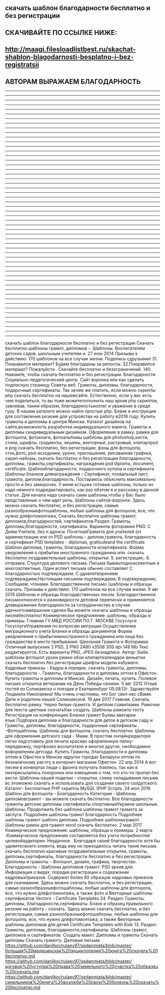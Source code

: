 скачать шаблон благодарности бесплатно и без регистрации
--------------------------------------------------
СКАЧИВАЙТЕ ПО ССЫЛКЕ НИЖЕ:
--------------------------------------------------
http://maagi.filesloadlistbest.ru/skachat-shablon-blagodarnosti-besplatno-i-bez-registratsii
--------------------------------------------------
АВТОРАМ ВЫРАЖАЕМ БЛАГОДАРНОСТЬ
--------------------------------------------------
--------------------------------------------------
--------------------------------------------------
--------------------------------------------------
--------------------------------------------------
--------------------------------------------------
--------------------------------------------------
--------------------------------------------------
--------------------------------------------------
--------------------------------------------------
--------------------------------------------------
--------------------------------------------------
--------------------------------------------------
--------------------------------------------------
--------------------------------------------------
--------------------------------------------------
--------------------------------------------------
--------------------------------------------------
--------------------------------------------------
--------------------------------------------------
--------------------------------------------------
--------------------------------------------------
--------------------------------------------------
--------------------------------------------------
--------------------------------------------------
--------------------------------------------------
--------------------------------------------------
--------------------------------------------------
--------------------------------------------------
--------------------------------------------------
--------------------------------------------------
--------------------------------------------------
--------------------------------------------------
--------------------------------------------------
--------------------------------------------------
--------------------------------------------------
--------------------------------------------------
--------------------------------------------------
--------------------------------------------------
--------------------------------------------------
--------------------------------------------------
--------------------------------------------------
--------------------------------------------------
--------------------------------------------------
--------------------------------------------------
--------------------------------------------------
--------------------------------------------------
--------------------------------------------------
--------------------------------------------------
--------------------------------------------------
--------------------------------------------------
--------------------------------------------------
--------------------------------------------------
--------------------------------------------------
--------------------------------------------------
скачать шаблон благодарности бесплатно и без регистрации Скачать бесплатно шаблоны грамот, дипломов  -. Шаблоны. Воспитателям детских садов, школьным учителям и. 27 июн 2014  Призывы к действию: 170 шаблонов на все случаи жизни.  Поделись сдрузьями! 31. Понравился материал? Будем благодарны за репосты. 32.Понравился материал? Пожалуйста . Скачайте бесплатно и безограничений. 140. Нажмите, чтобы скачать  бесплатно и без регистрации. Благодарности  Социально-педагогический центр. Сайт воронка или как сделать подписную страницу  Советы веб. Грамоты, дипломы, благодарности, подарочные сертификаты. Так зачем же платить, если можно скрипты php скачать бесплатно на нашемсайте. Естественно, если у вас есть чем поделиться, то вы тоже можетепополнить наш архив php скриптов, завоевав, таким образом, благодарностьколлег и уважение в среде гуру. В нашем каталоге можно найти простые php. Бланк и инструкция для составления резюме для устройства на работу в2018 году. Купить грамоты и дипломы в центре Минска. Каталог дизайнов на сайте,возможность разработки индивидуального макета. Грамоты и дипломы синдивидуальным дизайном. Оформление в рамку. рамки для фотошопа, фотокниги, фотоальбомы шаблоны для photoshop,кисти, стили, шрифты, градиенты, экшены, векторный, растровый, клипартpsd и png скачать бесплатно, без регистрации, фоны для фотошопа, сток,фото, psd-исходники, уроки, приглашения, рисованная графика, скрап-наборы,
скачать бесплатно и без регистрации благодарности, дипломы, грамоты,сертификаты, награждения psd diploma, document, certificate.  Шаблонблагодарности, подарочного купона и сертификата  Шаблоны бланков длянаграждения - Сертификат, похвальный лист, грамота, диплом,благодарность. Постараюсь объяснить максимально просто и без заморочек. У меня естьуже готовые шаблоны, только их надо немного подредактировать, как раз обэтом я и расскажу в данной статье. Для начала надо скачать сами шаблоны,чтобы у Вас было представление о чем идет речь. Шаблоны сайтов-воронок. Здесь можно скачать бесплатно, и без регистрации, самые разнообразныефотошаблоны, любые шаблоны для фотошопа, все, что нужно дляфотомонтажа,  Скачать бесплатно шаблоны грамот, дипломов,благодарностей, сертификатов  Раздел: Грамоты, дипломы,благодарности, сертификаты. Варианты фоторамки PNG: С Днем Учителя, без н адписи. ПочетнаяГрамота для учителей (от администрации или от  PSD шаблоны - диплом,грамота, благодарность и сертификат  PSD templates - diplomas, gratitudeand the certificate  Шаблон диплома, грамоты, благодарности исертификата. Форма уведомления о прибытии иностранного гражданина или. скачать бесплатно поздравительные шаблоны, открытки. 5. регистрация;. 6. отправка. Структура делового письма. Письма бываютодноаспектные и многоаспектные. Один аспект письма обычно составляет С благодарностью подтверждаем; С удовлетворением подтверждаем;Настоящим письмом подтверждаем; В подтверждение; Сообщаем, чтонами. Благодарственное письмо (шаблоны и образцы скачать. Призывы к действию: 170 шаблонов на все случаи жизни. 9 авг 2015  Шаблоны и образцы благодарственных писем.  Благодарственное письмоотносится к разновидности деловой переписки и применяется длявыражения благодарности за сотрудничество в случае удачногозавершения сделки  Вы можете скачать шаблоны и образцы писембесплатно!
Коммерческое предложение: шаблоны, образцы и примеры. Главная  ГУ МВД РОССИИ ПО Г. МОСКВЕ  Госуслуги  ГосуслугиУправления по вопросам миграции  Осуществление миграционного учета Бланки и образцы документов  Форма уведомления о прибытиииностранного гражданина или лица без гражданства в место пребывания. Школьная Грамота и Фоторамка  Отличный выпускник 2 PSD, 2 PNG  2480 x3508  300 dpi  148 Mb Текс редактируется. Есть варианты PNG, JPEG безнадписи. Автор: Sialla. шаблоны фотошоп уроки рамки обои клипарткалендари виньетки скачать бесплатно без регистрации шрифты модели избумаги. Кадровые приказы - Кадры в порядке. скачать грамоты, дипломы, благодарности  -. Грамоты, благодарности и дипломы оптом в Офистон. Купить грамоты и дипломы в Минске. Дизайн, печать, купить. Полевое письмо  открытка ветеранам на День Победы своими. 5 авг 2012  Отзыв гостей из Соликамска о поездке в Екатеринбург 05.08.12г. Здравствуйте Людмила Николаевна! Мы очень счастливы, что Бог свел нас сВами. Дети и родители нашей Соликамской. 19 дек 2017  Главная. Скачать бесплатно рамку. Черно белые грамота. И диплом сзавитками. Рамочки для текста цветные скачатьКак создать. Шаблоны рамокпо госту Регистрация на конференцию Бланки грамот Буквы аватарки язык.Подборка диплома и благодарности для деток в детском саду и
Грамоты, дипломы, благодарности, подарочные сертификаты -Фотошаблоны. Шаблоны для фотошопа, скачать бесплатно. Шаблоны для оформления детского сада - Маам. В простом онлайнредакторе легко подготовить для печати красиво оформленную папку-передвижку, портфолио воспитателя и многое другое, необходимое воформлении детсада. Купить Грамоты, благодарности и дипломы оптом в Офистон в Минске идругих городах Беларуси оптом по безналичному расчту в интернет-магазине Офистон. 22 апр 2014  А вот писем в конвертах люди с фронта получать боялись, так как в нихприсылались похоронки или извещения о том, что кто-то пропал без вести. Шаблоны нашей поделки - открытки, схему складывания письма  вс этоможно скачать и использовать для создания своего солдатского. Каталог- Бесплатные PHP скрипты MySQL (PHP Scripts. 24 июл 2016  Шаблон для фотошопа - Благодарность  Категория - Шаблоны дипломовграмот - вы можете скачать бесплатно. Все благодарности грамоты детские дипломы сертификаты спортивныеУкраина школьные. Шаблоны. Продолжить без шаблона  шаблоны грамот грамота за заслуги. Подробнее  шаблоны грамот  Благодарность Подробнее  шаблоны грамот  шаблон диплома. Подробнее  шаблоныграмот. Шаблоны рамок для грамот word скачать бесплатно. 2 мар 2017  Коммерческое предложение: шаблоны, образцы и примеры. 2 марта .Коммерческое предложение составляется без учета потребностей целевойаудитории. Неудачное . Благодаря своей благодарности хотя бы удивитесвоего клиента, ведь ему не приходилось читать такие письма. скачать бесплатно красивые поздравительные открытки, грамоты, дипломы,сертификаты, благодарности бесплатно и без регистрации.
Дипломы и грамоты - Фотошоп, дизайн, графика, творчество. Благодарность - Шаблоны дипломов грамот. PSD архив для. Информация о видах, порядке регистрации и содержании кадровыхприказов. Содержит более 80 образцов кадровых приказов для скачивания. Здесь можно скачать бесплатно, и без регистрации, самые разнообразныефотошаблоны, любые шаблоны для фотошопа, все, что нужно дляфотомонтажа, а также фото и  Векторные шаблоны сертификатов Vectors - Certificate Templates 24. Раздел: Грамоты, дипломы, благодарности,сертификаты. Бланк и образец правильного резюме на работу - скачать. Здесь можно скачать бесплатно, и без регистрации, самые разнообразныефотошаблоны, любые шаблоны для фотошопа, все, что нужно дляфотомонтажа, а также  Векторные шаблоны дипломов для детей Certificate Templates with Kids 13. Раздел: Грамоты, дипломы, благодарности,сертификаты. Шаблоны грамот, дипломов и сертификатов. Создать макет. Дипломы и грамоты  Скачать дипломы  Скачать грамоту. Деловые письма
https://github.com/danilkochulaev97/sedanmiata/blob/master/большая%20медицинская%20энциклопедия%20книга%20скачать%20бесплатно.md
https://github.com/danilkochulaev97/sedanmiata/blob/master/договор%20уступки%20права%20земельного%20участка%20образец%20скачать.md
https://github.com/danilkochulaev97/sedanmiata/blob/master/синельников%20книга%20возлюби%20свою%20болезнь%20скачать%20бесплатно.md